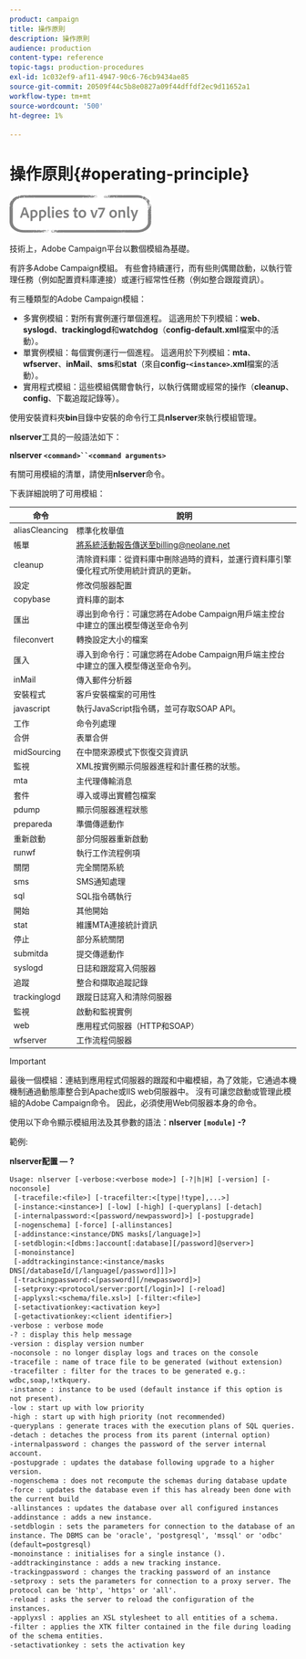 ```yaml
---
product: campaign
title: 操作原則
description: 操作原則
audience: production
content-type: reference
topic-tags: production-procedures
exl-id: 1c032ef9-af11-4947-90c6-76cb9434ae85
source-git-commit: 20509f44c5b8e0827a09f44dffdf2ec9d11652a1
workflow-type: tm+mt
source-wordcount: '500'
ht-degree: 1%

---
```


# 操作原則{#operating-principle}

![](../../assets/v7-only.svg)

技術上，Adobe Campaign平台以數個模組為基礎。

有許多Adobe Campaign模組。 有些會持續運行，而有些則偶爾啟動，以執行管理任務（例如配置資料庫連接）或運行經常性任務（例如整合跟蹤資訊）。

有三種類型的Adobe Campaign模組：

* 多實例模組：對所有實例運行單個進程。 這適用於下列模組：**web**、**syslogd**、**trackinglogd**&#x200B;和&#x200B;**watchdog**（**config-default.xml**&#x200B;檔案中的活動）。
* 單實例模組：每個實例運行一個進程。 這適用於下列模組：**mta**、**wfserver**、**inMail**、**sms**&#x200B;和&#x200B;**stat**（來自&#x200B;**config-`<instance>`.xml**&#x200B;檔案的活動）。
* 實用程式模組：這些模組偶爾會執行，以執行偶爾或經常的操作（**cleanup**、**config**、下載追蹤記錄等）。

使用安裝資料夾&#x200B;**bin**&#x200B;目錄中安裝的命令行工具&#x200B;**nlserver**&#x200B;來執行模組管理。

**nlserver**&#x200B;工具的一般語法如下：

**nlserver  `<command>``<command arguments>`**

有關可用模組的清單，請使用&#x200B;**nlserver**&#x200B;命令。

下表詳細說明了可用模組：

| 命令 | 說明 |
|---|---|
| aliasCleancing | 標準化枚舉值 |
| 帳單 | 將系統活動報告傳送至billing@neolane.net |
| cleanup | 清除資料庫：從資料庫中刪除過時的資料，並運行資料庫引擎優化程式所使用統計資訊的更新。 |
| 設定 | 修改伺服器配置 |
| copybase | 資料庫的副本 |
| 匯出 | 導出到命令行：可讓您將在Adobe Campaign用戶端主控台中建立的匯出模型傳送至命令列 |
| fileconvert | 轉換設定大小的檔案 |
| 匯入 | 導入到命令行：可讓您將在Adobe Campaign用戶端主控台中建立的匯入模型傳送至命令列。 |
| inMail | 傳入郵件分析器 |
| 安裝程式 | 客戶安裝檔案的可用性 |
| javascript | 執行JavaScript指令碼，並可存取SOAP API。 |
| 工作 | 命令列處理 |
| 合併 | 表單合併 |
| midSourcing | 在中間來源模式下恢復交貨資訊 |
| 監視 | XML按實例顯示伺服器進程和計畫任務的狀態。 |
| mta | 主代理傳輸消息 |
| 套件 | 導入或導出實體包檔案 |
| pdump | 顯示伺服器進程狀態 |
| prepareda | 準備傳遞動作 |
| 重新啟動 | 部分伺服器重新啟動 |
| runwf | 執行工作流程例項 |
| 關閉 | 完全關閉系統 |
| sms | SMS通知處理 |
| sql | SQL指令碼執行 |
| 開始 | 其他開始 |
| stat | 維護MTA連接統計資訊 |
| 停止 | 部分系統關閉 |
| submitda | 提交傳遞動作 |
| syslogd | 日誌和跟蹤寫入伺服器 |
| 追蹤 | 整合和擷取追蹤記錄 |
| trackinglogd | 跟蹤日誌寫入和清除伺服器 |
| 監視 | 啟動和監視實例 |
| web | 應用程式伺服器（HTTP和SOAP） |
| wfserver | 工作流程伺服器 |

>[!IMPORTANT]
>
>最後一個模組：連結到應用程式伺服器的跟蹤和中繼模組，為了效能，它通過本機機制通過動態庫整合到Apache或IIS web伺服器中。 沒有可讓您啟動或管理此模組的Adobe Campaign命令。 因此，必須使用Web伺服器本身的命令。

使用以下命令顯示模組用法及其參數的語法：**nlserver `[module]` -?**

範例:

**nlserver配置 — ?**

```
Usage: nlserver [-verbose:<verbose mode>] [-?|h|H] [-version] [-noconsole]
 [-tracefile:<file>] [-tracefilter:<[type|!type],...>]
 [-instance:<instance>] [-low] [-high] [-queryplans] [-detach]
 [-internalpassword:<[password/newpassword]>] [-postupgrade]
 [-nogenschema] [-force] [-allinstances]
 [-addinstance:<instance/DNS masks[/language]>]
 [-setdblogin:<[dbms:]account[:database][/password]@server>]
 [-monoinstance]
 [-addtrackinginstance:<instance/masks DNS[/databaseId/[/language[/password]]]>]
 [-trackingpassword:<[password][/newpassword]>]
 [-setproxy:<protocol/server:port[/login]>] [-reload]
 [-applyxsl:<schema/file.xsl>] [-filter:<file>]
 [-setactivationkey:<activation key>]
 [-getactivationkey:<client identifier>]
-verbose : verbose mode
-? : display this help message
-version : display version number
-noconsole : no longer display logs and traces on the console
-tracefile : name of trace file to be generated (without extension)
-tracefilter : filter for the traces to be generated e.g.: wdbc,soap,!xtkquery.
-instance : instance to be used (default instance if this option is not present).
-low : start up with low priority
-high : start up with high priority (not recommended)
-queryplans : generate traces with the execution plans of SQL queries.
-detach : detaches the process from its parent (internal option)
-internalpassword : changes the password of the server internal account.
-postupgrade : updates the database following upgrade to a higher version. 
-nogenschema : does not recompute the schemas during database update
-force : updates the database even if this has already been done with the current build 
-allinstances : updates the database over all configured instances
-addinstance : adds a new instance.
-setdblogin : sets the parameters for connection to the database of an instance. The DBMS can be 'oracle', 'postgresql', 'mssql' or 'odbc' (default=postgresql)
-monoinstance : initialises for a single instance ().
-addtrackinginstance : adds a new tracking instance.
-trackingpassword : changes the tracking password of an instance
-setproxy : sets the parameters for connection to a proxy server. The protocol can be 'http', 'https' or 'all'.
-reload : asks the server to reload the configuration of the instances. 
-applyxsl : applies an XSL stylesheet to all entities of a schema. 
-filter : applies the XTK filter contained in the file during loading of the schema entities.
-setactivationkey : sets the activation key
```
